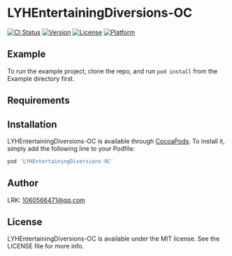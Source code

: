 # LYHEntertainingDiversions-OC

[![CI Status](https://img.shields.io/travis/1060566471@qq.com/LYHEntertainingDiversions-OC.svg?style=flat)](https://travis-ci.org/1060566471@qq.com/LYHEntertainingDiversions-OC)
[![Version](https://img.shields.io/cocoapods/v/LYHEntertainingDiversions-OC.svg?style=flat)](https://cocoapods.org/pods/LYHEntertainingDiversions-OC)
[![License](https://img.shields.io/cocoapods/l/LYHEntertainingDiversions-OC.svg?style=flat)](https://cocoapods.org/pods/LYHEntertainingDiversions-OC)
[![Platform](https://img.shields.io/cocoapods/p/LYHEntertainingDiversions-OC.svg?style=flat)](https://cocoapods.org/pods/LYHEntertainingDiversions-OC)

## Example

To run the example project, clone the repo, and run `pod install` from the Example directory first.

## Requirements

## Installation

LYHEntertainingDiversions-OC is available through [CocoaPods](https://cocoapods.org). To install
it, simply add the following line to your Podfile:

```ruby
pod 'LYHEntertainingDiversions-OC'
```

## Author

LRK: 1060566471@qq.com

## License

LYHEntertainingDiversions-OC is available under the MIT license. See the LICENSE file for more info.
